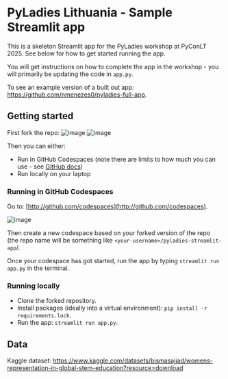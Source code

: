 # PyLadies Lithuania - Sample Streamlit app

This is a skeleton Streamlit app for the PyLadies workshop at PyConLT 2025. See below for how to get started running the app.

You will get instructions on how to complete the app in the workshop - you will primarily be updating the code in `app.py`.

To see an example version of a built out app: https://github.com/nmenezes0/pyladies-full-app.


## Getting started

First fork the repo:
![image](https://github.com/user-attachments/assets/2f4a0336-c7c1-48e7-84ba-b76f4e6498bd)
![image](https://github.com/user-attachments/assets/a247d150-76cf-4f86-856f-38f202afd854)



Then you can either:

* Run in GitHub Codespaces (note there are limits to how much you can use - see [GitHub docs](https://docs.github.com/en/billing/managing-billing-for-your-products/managing-billing-for-github-codespaces/about-billing-for-github-codespaces))
* Run locally on your laptop


### Running in GitHub Codespaces

Go to: [http://github.com/codespaces](http://github.com/codespaces).

![image](https://github.com/user-attachments/assets/fd451695-56c0-4e40-aec6-d9c3e5376a2e)


Then create a new codespace based on your forked version of the repo (the repo name will be something like `<your-username>/pyladies-streamlit-app`/.

Once your codespace has got started, run the app by typing `streamlit run app.py` in the terminal.


### Running locally
* Clone the forked repository.
* Install packages (ideally into a virtual environment): `pip install -r requirements.lock`.
* Run the app: `streamlit run app.py`.


## Data
Kaggle dataset: https://www.kaggle.com/datasets/bismasajjad/womens-representation-in-global-stem-education?resource=download


